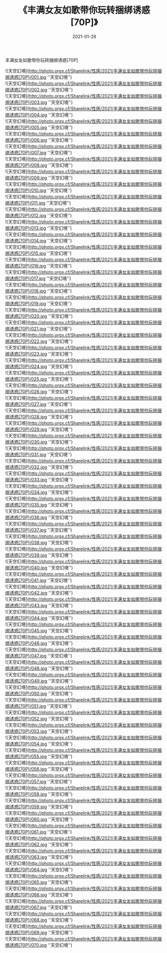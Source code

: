 ﻿---
layout: post
title:  《丰满女友如歌带你玩转捆绑诱惑[70P]》
date:   2021-01-28
img: http://photo.orgx.cf/Sharelink/性感/2021/丰满女友如歌带你玩转捆绑诱惑[70P]/000.jpg
categories: [美女, 性感, 泳衣]
---

丰满女友如歌带你玩转捆绑诱惑[70P]



![天空幻境](http://photo.orgx.cf/Sharelink/性感/2021/丰满女友如歌带你玩转捆绑诱惑[70P]/001.jpg ''天空幻境'') <br>
![天空幻境](http://photo.orgx.cf/Sharelink/性感/2021/丰满女友如歌带你玩转捆绑诱惑[70P]/002.jpg ''天空幻境'') <br>
![天空幻境](http://photo.orgx.cf/Sharelink/性感/2021/丰满女友如歌带你玩转捆绑诱惑[70P]/003.jpg ''天空幻境'') <br>
![天空幻境](http://photo.orgx.cf/Sharelink/性感/2021/丰满女友如歌带你玩转捆绑诱惑[70P]/004.jpg ''天空幻境'') <br>
![天空幻境](http://photo.orgx.cf/Sharelink/性感/2021/丰满女友如歌带你玩转捆绑诱惑[70P]/005.jpg ''天空幻境'') <br>
![天空幻境](http://photo.orgx.cf/Sharelink/性感/2021/丰满女友如歌带你玩转捆绑诱惑[70P]/006.jpg ''天空幻境'') <br>
![天空幻境](http://photo.orgx.cf/Sharelink/性感/2021/丰满女友如歌带你玩转捆绑诱惑[70P]/007.jpg ''天空幻境'') <br>
![天空幻境](http://photo.orgx.cf/Sharelink/性感/2021/丰满女友如歌带你玩转捆绑诱惑[70P]/008.jpg ''天空幻境'') <br>
![天空幻境](http://photo.orgx.cf/Sharelink/性感/2021/丰满女友如歌带你玩转捆绑诱惑[70P]/009.jpg ''天空幻境'') <br>
![天空幻境](http://photo.orgx.cf/Sharelink/性感/2021/丰满女友如歌带你玩转捆绑诱惑[70P]/010.jpg ''天空幻境'') <br>
![天空幻境](http://photo.orgx.cf/Sharelink/性感/2021/丰满女友如歌带你玩转捆绑诱惑[70P]/011.jpg ''天空幻境'') <br>
![天空幻境](http://photo.orgx.cf/Sharelink/性感/2021/丰满女友如歌带你玩转捆绑诱惑[70P]/012.jpg ''天空幻境'') <br>
![天空幻境](http://photo.orgx.cf/Sharelink/性感/2021/丰满女友如歌带你玩转捆绑诱惑[70P]/013.jpg ''天空幻境'') <br>
![天空幻境](http://photo.orgx.cf/Sharelink/性感/2021/丰满女友如歌带你玩转捆绑诱惑[70P]/014.jpg ''天空幻境'') <br>
![天空幻境](http://photo.orgx.cf/Sharelink/性感/2021/丰满女友如歌带你玩转捆绑诱惑[70P]/015.jpg ''天空幻境'') <br>
![天空幻境](http://photo.orgx.cf/Sharelink/性感/2021/丰满女友如歌带你玩转捆绑诱惑[70P]/016.jpg ''天空幻境'') <br>
![天空幻境](http://photo.orgx.cf/Sharelink/性感/2021/丰满女友如歌带你玩转捆绑诱惑[70P]/017.jpg ''天空幻境'') <br>
![天空幻境](http://photo.orgx.cf/Sharelink/性感/2021/丰满女友如歌带你玩转捆绑诱惑[70P]/018.jpg ''天空幻境'') <br>
![天空幻境](http://photo.orgx.cf/Sharelink/性感/2021/丰满女友如歌带你玩转捆绑诱惑[70P]/019.jpg ''天空幻境'') <br>
![天空幻境](http://photo.orgx.cf/Sharelink/性感/2021/丰满女友如歌带你玩转捆绑诱惑[70P]/020.jpg ''天空幻境'') <br>
![天空幻境](http://photo.orgx.cf/Sharelink/性感/2021/丰满女友如歌带你玩转捆绑诱惑[70P]/021.jpg ''天空幻境'') <br>
![天空幻境](http://photo.orgx.cf/Sharelink/性感/2021/丰满女友如歌带你玩转捆绑诱惑[70P]/022.jpg ''天空幻境'') <br>
![天空幻境](http://photo.orgx.cf/Sharelink/性感/2021/丰满女友如歌带你玩转捆绑诱惑[70P]/023.jpg ''天空幻境'') <br>
![天空幻境](http://photo.orgx.cf/Sharelink/性感/2021/丰满女友如歌带你玩转捆绑诱惑[70P]/024.jpg ''天空幻境'') <br>
![天空幻境](http://photo.orgx.cf/Sharelink/性感/2021/丰满女友如歌带你玩转捆绑诱惑[70P]/025.jpg ''天空幻境'') <br>
![天空幻境](http://photo.orgx.cf/Sharelink/性感/2021/丰满女友如歌带你玩转捆绑诱惑[70P]/026.jpg ''天空幻境'') <br>
![天空幻境](http://photo.orgx.cf/Sharelink/性感/2021/丰满女友如歌带你玩转捆绑诱惑[70P]/027.jpg ''天空幻境'') <br>
![天空幻境](http://photo.orgx.cf/Sharelink/性感/2021/丰满女友如歌带你玩转捆绑诱惑[70P]/028.jpg ''天空幻境'') <br>
![天空幻境](http://photo.orgx.cf/Sharelink/性感/2021/丰满女友如歌带你玩转捆绑诱惑[70P]/029.jpg ''天空幻境'') <br>
![天空幻境](http://photo.orgx.cf/Sharelink/性感/2021/丰满女友如歌带你玩转捆绑诱惑[70P]/030.jpg ''天空幻境'') <br>
![天空幻境](http://photo.orgx.cf/Sharelink/性感/2021/丰满女友如歌带你玩转捆绑诱惑[70P]/031.jpg ''天空幻境'') <br>
![天空幻境](http://photo.orgx.cf/Sharelink/性感/2021/丰满女友如歌带你玩转捆绑诱惑[70P]/032.jpg ''天空幻境'') <br>
![天空幻境](http://photo.orgx.cf/Sharelink/性感/2021/丰满女友如歌带你玩转捆绑诱惑[70P]/033.jpg ''天空幻境'') <br>
![天空幻境](http://photo.orgx.cf/Sharelink/性感/2021/丰满女友如歌带你玩转捆绑诱惑[70P]/034.jpg ''天空幻境'') <br>
![天空幻境](http://photo.orgx.cf/Sharelink/性感/2021/丰满女友如歌带你玩转捆绑诱惑[70P]/035.jpg ''天空幻境'') <br>
![天空幻境](http://photo.orgx.cf/Sharelink/性感/2021/丰满女友如歌带你玩转捆绑诱惑[70P]/036.jpg ''天空幻境'') <br>
![天空幻境](http://photo.orgx.cf/Sharelink/性感/2021/丰满女友如歌带你玩转捆绑诱惑[70P]/037.jpg ''天空幻境'') <br>
![天空幻境](http://photo.orgx.cf/Sharelink/性感/2021/丰满女友如歌带你玩转捆绑诱惑[70P]/038.jpg ''天空幻境'') <br>
![天空幻境](http://photo.orgx.cf/Sharelink/性感/2021/丰满女友如歌带你玩转捆绑诱惑[70P]/039.jpg ''天空幻境'') <br>
![天空幻境](http://photo.orgx.cf/Sharelink/性感/2021/丰满女友如歌带你玩转捆绑诱惑[70P]/040.jpg ''天空幻境'') <br>
![天空幻境](http://photo.orgx.cf/Sharelink/性感/2021/丰满女友如歌带你玩转捆绑诱惑[70P]/041.jpg ''天空幻境'') <br>
![天空幻境](http://photo.orgx.cf/Sharelink/性感/2021/丰满女友如歌带你玩转捆绑诱惑[70P]/042.jpg ''天空幻境'') <br>
![天空幻境](http://photo.orgx.cf/Sharelink/性感/2021/丰满女友如歌带你玩转捆绑诱惑[70P]/043.jpg ''天空幻境'') <br>
![天空幻境](http://photo.orgx.cf/Sharelink/性感/2021/丰满女友如歌带你玩转捆绑诱惑[70P]/044.jpg ''天空幻境'') <br>
![天空幻境](http://photo.orgx.cf/Sharelink/性感/2021/丰满女友如歌带你玩转捆绑诱惑[70P]/045.jpg ''天空幻境'') <br>
![天空幻境](http://photo.orgx.cf/Sharelink/性感/2021/丰满女友如歌带你玩转捆绑诱惑[70P]/046.jpg ''天空幻境'') <br>
![天空幻境](http://photo.orgx.cf/Sharelink/性感/2021/丰满女友如歌带你玩转捆绑诱惑[70P]/047.jpg ''天空幻境'') <br>
![天空幻境](http://photo.orgx.cf/Sharelink/性感/2021/丰满女友如歌带你玩转捆绑诱惑[70P]/048.jpg ''天空幻境'') <br>
![天空幻境](http://photo.orgx.cf/Sharelink/性感/2021/丰满女友如歌带你玩转捆绑诱惑[70P]/049.jpg ''天空幻境'') <br>
![天空幻境](http://photo.orgx.cf/Sharelink/性感/2021/丰满女友如歌带你玩转捆绑诱惑[70P]/050.jpg ''天空幻境'') <br>
![天空幻境](http://photo.orgx.cf/Sharelink/性感/2021/丰满女友如歌带你玩转捆绑诱惑[70P]/051.jpg ''天空幻境'') <br>
![天空幻境](http://photo.orgx.cf/Sharelink/性感/2021/丰满女友如歌带你玩转捆绑诱惑[70P]/052.jpg ''天空幻境'') <br>
![天空幻境](http://photo.orgx.cf/Sharelink/性感/2021/丰满女友如歌带你玩转捆绑诱惑[70P]/053.jpg ''天空幻境'') <br>
![天空幻境](http://photo.orgx.cf/Sharelink/性感/2021/丰满女友如歌带你玩转捆绑诱惑[70P]/054.jpg ''天空幻境'') <br>
![天空幻境](http://photo.orgx.cf/Sharelink/性感/2021/丰满女友如歌带你玩转捆绑诱惑[70P]/055.jpg ''天空幻境'') <br>
![天空幻境](http://photo.orgx.cf/Sharelink/性感/2021/丰满女友如歌带你玩转捆绑诱惑[70P]/056.jpg ''天空幻境'') <br>
![天空幻境](http://photo.orgx.cf/Sharelink/性感/2021/丰满女友如歌带你玩转捆绑诱惑[70P]/057.jpg ''天空幻境'') <br>
![天空幻境](http://photo.orgx.cf/Sharelink/性感/2021/丰满女友如歌带你玩转捆绑诱惑[70P]/058.jpg ''天空幻境'') <br>
![天空幻境](http://photo.orgx.cf/Sharelink/性感/2021/丰满女友如歌带你玩转捆绑诱惑[70P]/059.jpg ''天空幻境'') <br>
![天空幻境](http://photo.orgx.cf/Sharelink/性感/2021/丰满女友如歌带你玩转捆绑诱惑[70P]/060.jpg ''天空幻境'') <br>
![天空幻境](http://photo.orgx.cf/Sharelink/性感/2021/丰满女友如歌带你玩转捆绑诱惑[70P]/061.jpg ''天空幻境'') <br>
![天空幻境](http://photo.orgx.cf/Sharelink/性感/2021/丰满女友如歌带你玩转捆绑诱惑[70P]/062.jpg ''天空幻境'') <br>
![天空幻境](http://photo.orgx.cf/Sharelink/性感/2021/丰满女友如歌带你玩转捆绑诱惑[70P]/063.jpg ''天空幻境'') <br>
![天空幻境](http://photo.orgx.cf/Sharelink/性感/2021/丰满女友如歌带你玩转捆绑诱惑[70P]/064.jpg ''天空幻境'') <br>
![天空幻境](http://photo.orgx.cf/Sharelink/性感/2021/丰满女友如歌带你玩转捆绑诱惑[70P]/065.jpg ''天空幻境'') <br>
![天空幻境](http://photo.orgx.cf/Sharelink/性感/2021/丰满女友如歌带你玩转捆绑诱惑[70P]/066.jpg ''天空幻境'') <br>
![天空幻境](http://photo.orgx.cf/Sharelink/性感/2021/丰满女友如歌带你玩转捆绑诱惑[70P]/067.jpg ''天空幻境'') <br>
![天空幻境](http://photo.orgx.cf/Sharelink/性感/2021/丰满女友如歌带你玩转捆绑诱惑[70P]/068.jpg ''天空幻境'') <br>
![天空幻境](http://photo.orgx.cf/Sharelink/性感/2021/丰满女友如歌带你玩转捆绑诱惑[70P]/069.jpg ''天空幻境'') <br>
![天空幻境](http://photo.orgx.cf/Sharelink/性感/2021/丰满女友如歌带你玩转捆绑诱惑[70P]/070.jpg ''天空幻境'') <br>